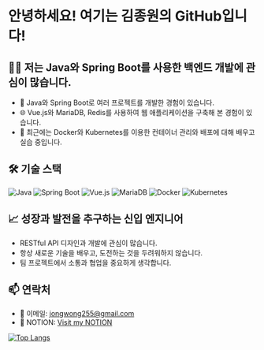# 안녕하세요! 여기는 김종원의 GitHub입니다!

## 👨‍💻 저는 Java와 Spring Boot를 사용한 백엔드 개발에 관심이 많습니다.

- 💼 Java와 Spring Boot로 여러 프로젝트를 개발한 경험이 있습니다.
- 🌐 Vue.js와 MariaDB, Redis를 사용하여 웹 애플리케이션을 구축해 본 경험이 있습니다.
- 🚀 최근에는 Docker와 Kubernetes를 이용한 컨테이너 관리와 배포에 대해 배우고 실습 중입니다.

## 🛠 기술 스택

![Java](https://img.shields.io/badge/Java-007396?style=for-the-badge&logo=java&logoColor=white)
![Spring Boot](https://img.shields.io/badge/Spring_Boot-6DB33F?style=for-the-badge&logo=spring-boot&logoColor=white)
![Vue.js](https://img.shields.io/badge/Vue.js-4FC08D?style=for-the-badge&logo=vue.js&logoColor=white)
![MariaDB](https://img.shields.io/badge/MariaDB-003545?style=for-the-badge&logo=mariadb&logoColor=white)
![Docker](https://img.shields.io/badge/Docker-2496ED?style=for-the-badge&logo=docker&logoColor=white)
![Kubernetes](https://img.shields.io/badge/kubernetes-326CE5?style=for-the-badge&logo=kubernetes&logoColor=white)

## 📈 성장과 발전을 추구하는 신입 엔지니어

- RESTful API 디자인과 개발에 관심이 많습니다.
- 항상 새로운 기술을 배우고, 도전하는 것을 두려워하지 않습니다.
- 팀 프로젝트에서 소통과 협업을 중요하게 생각합니다.

## 📫 연락처

- 📧 이메일: jongwong255@gmail.com
- 🔗 NOTION: [Visit my NOTION](https://www.notion.so/272e5e9b242b4282a7fe911064e78a55)

[![Top Langs](https://github-readme-stats.vercel.app/api/top-langs/?username=Kimjongwon1&layout=compact)](https://github.com/anuraghazra/github-readme-stats)
